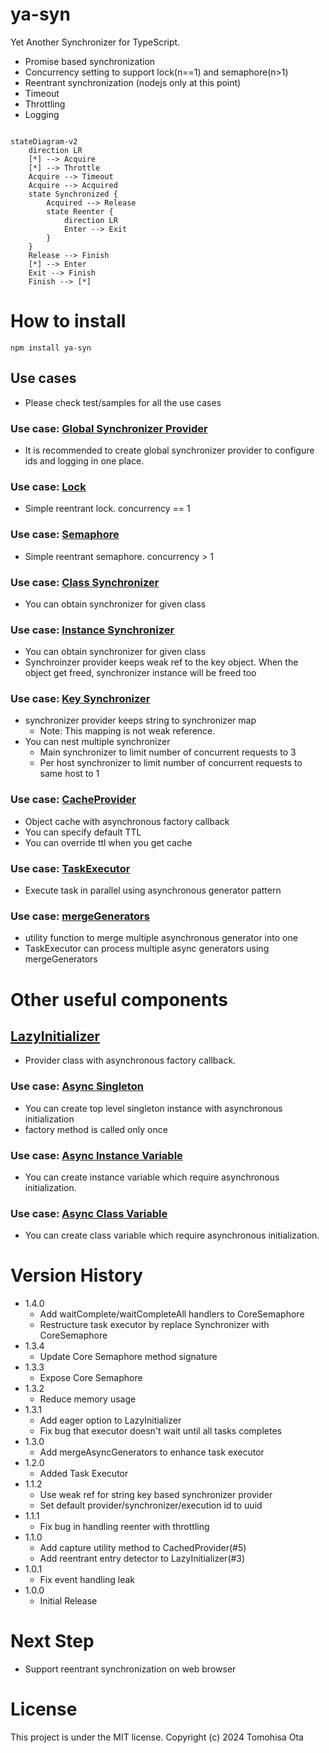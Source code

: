 # ya-syn

Yet Another Synchronizer for TypeScript.

- Promise based synchronization
- Concurrency setting to support lock(n==1) and semaphore(n>1)
- Reentrant synchronization (nodejs only at this point)
- Timeout
- Throttling
- Logging

```mermaid

stateDiagram-v2
    direction LR
    [*] --> Acquire
    [*] --> Throttle
    Acquire --> Timeout
    Acquire --> Acquired
    state Synchronized {
        Acquired --> Release
        state Reenter {
            direction LR
            Enter --> Exit
        }
    }
    Release --> Finish
    [*] --> Enter
    Exit --> Finish
    Finish --> [*]
```

# How to install

```shell
npm install ya-syn
```

## Use cases

- Please check test/samples for all the use cases

### Use case:  [Global Synchronizer Provider](test/samples/global-sychronizer-provider.test.ts)

- It is recommended to create global synchronizer provider to configure ids and logging in one place.

### Use case:  [Lock](test/samples/lock.test.ts)

- Simple reentrant lock. concurrency == 1

### Use case: [Semaphore](test/samples/semaphore.test.ts)

- Simple reentrant semaphore. concurrency > 1

### Use case: [Class Synchronizer](test/samples/lock-by-class.test.ts)

- You can obtain synchronizer for given class

### Use case: [Instance Synchronizer](test/samples/lock-by-instance.test.ts)

- You can obtain synchronizer for given class
- Synchroinzer provider keeps weak ref to the key object. When the object get freed, synchronizer instance will be freed
  too

### Use case: [Key Synchronizer](test/samples/lock-by-key.test.ts)

- synchronizer provider keeps string to synchronizer map
    - Note: This mapping is not weak reference.
- You can nest multiple synchronizer
    - Main synchronizer to limit number of concurrent requests to 3
    - Per host synchronizer to limit number of concurrent requests to same host to 1

### Use case: [CacheProvider](test/samples/cache-provider.test.ts)

- Object cache with asynchronous factory callback
- You can specify default TTL
- You can override ttl when you get cache

### Use case: [TaskExecutor](test/samples/execute-tasks.test.ts)

- Execute task in parallel using asynchronous generator pattern

### Use case: [mergeGenerators](src/utils/mergeGenerators.ts)

- utility function to merge multiple asynchronous generator into one
- TaskExecutor can process multiple async generators using mergeGenerators

# Other useful components

## [LazyInitializer](src/LazyInitializer.ts)

- Provider class with asynchronous factory callback.

### Use case: [Async Singleton](test/samples/async-singleton.test.ts)

- You can create top level singleton instance with asynchronous initialization
- factory method is called only once

### Use case: [Async Instance Variable](test/samples/async-instance-variable.test.ts)

- You can create instance variable which require asynchronous initialization.

### Use case: [Async Class Variable](test/samples/async-class-variable.test.ts)

- You can create class variable which require asynchronous initialization.

# Version History

- 1.4.0
  - Add waitComplete/waitCompleteAll handlers to CoreSemaphore
  - Restructure task executor by replace Synchronizer with CoreSemaphore
- 1.3.4
  - Update Core Semaphore method signature
- 1.3.3
  - Expose Core Semaphore
- 1.3.2
  - Reduce memory usage
- 1.3.1
    - Add eager option to LazyInitializer
    - Fix bug that executor doesn't wait until all tasks completes
- 1.3.0
    - Add mergeAsyncGenerators to enhance task executor
- 1.2.0
    - Added Task Executor
- 1.1.2
    - Use weak ref for string key based synchronizer provider
    - Set default provider/synchronizer/execution id to uuid
- 1.1.1
    - Fix bug in handling reenter with throttling
- 1.1.0
    - Add capture utility method to CachedProvider(#5)
    - Add reentrant entry detector to LazyInitializer(#3)
- 1.0.1
    - Fix event handling leak
- 1.0.0
    - Initial Release

# Next Step

- Support reentrant synchronization on web browser

# License

This project is under the MIT license.
Copyright (c) 2024 Tomohisa Ota
